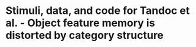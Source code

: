 # Stimuli, data, and code for Tandoc et al. - Object feature memory is distorted by category structure

